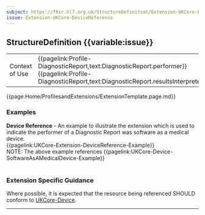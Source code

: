 ```yaml
---
subject: https://fhir.hl7.org.uk/StructureDefinition/Extension-UKCore-DeviceReference
issue: Extension-UKCore-DeviceReference
---
```

## StructureDefinition {{variable:issue}}

<table id="addToTranspose">
<tr><td>Context of Use</td>
<td>{{pagelink:Profile-DiagnosticReport,text:DiagnosticReport.performer}}<br>
{{pagelink:Profile-DiagnosticReport,text:DiagnosticReport.resultsInterpreter}}</td>
</tr>
</table>

{{page:Home/ProfilesandExtensions/ExtensionTemplate.page.md}}

<div id="Examples" class="tabcontent">
  <h3>Examples</h3>
  <b>Device Reference</b> - An example to illustrate the extension which is used to indicate the performer of a Diagnostic Report was software as a medical device.<br>
  {{pagelink:UKCore-Extension-DeviceReference-Example}}<br>
  NOTE: The above example references {{pagelink:UKCore-Device-SoftwareAsAMedicalDevice-Example}}
  <br><br>
</div>

<h3 id="guidance-devicereference">Extension Specific Guidance</h3>

Where possible, it is expected that the resource being referenced SHOULD conform to [UKCore-Device](https://simplifier.net/guide/UKCoreImplementationGuideAssetsinDevelopment/Home/ProfilesandExtensions/Profile-UKCore-Device).

---